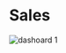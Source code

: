 # Sales


![dashoard 1](https://github.com/Ahmedelsaghir/Sales/assets/69742253/8f645cdf-26aa-4295-80de-3c2149a5cc9a)
